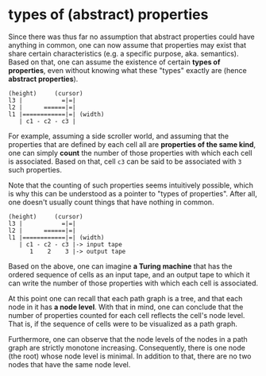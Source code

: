 
<!-- ======================================================================= -->
# types of (abstract) properties

Since there was thus far no assumption that abstract properties could have
anything in common, one can now assume that properties may exist that share
certain characteristics (e.g. a specific purpose, aka. semantics). Based on
that, one can assume the existence of certain **types of properties**, even
without knowing what these "types" exactly are (hence **abstract properties**).

```
(height)     (cursor)
l3 |           =|=|
l2 |      ======|=|
l1 |============|=| (width)
   | c1 - c2 - c3 |
```

For example, assuming a side scroller world, and assuming that the properties
that are defined by each cell all are **properties of the same kind**, one
can simply **count** the number of those properties with which each cell is
associated. Based on that, cell `c3` can be said to be associated with `3`
such properties.

Note that the counting of such properties seems intuitively possible, which is
why this can be understood as a pointer to "types of properties". After all,
one doesn't usually count things that have nothing in common.

```
(height)     (cursor)
l3 |           =|=|
l2 |      ======|=|
l1 |============|=| (width)
   | c1 - c2 - c3 |-> input tape
      1    2    3 |-> output tape
```

Based on the above, one can imagine **a Turing machine** that has the ordered
sequence of cells as an input tape, and an output tape to which it can write
the number of those properties with which each cell is associated.

At this point one can recall that each path graph is a tree, and that each node
in it has **a node level**. With that in mind, one can conclude that the number
of properties counted for each cell reflects the cell's node level. That is, if
the sequence of cells were to be visualized as a path graph.

Furthermore, one can observe that the node levels of the nodes in a path graph
are strictly monotone increasing. Consequently, there is one node (the root)
whose node level is minimal. In addition to that, there are no two nodes that
have the same node level.
